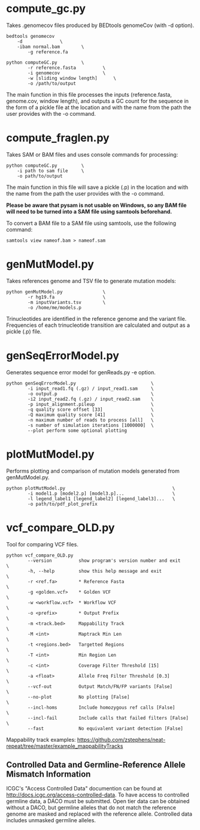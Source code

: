 # compute_gc.py

Takes .genomecov files produced by BEDtools genomeCov (with -d option).

```
bedtools genomecov 
	-d				\
	-ibam normal.bam		\
        -g reference.fa             
```

```
python computeGC.py			\
        -r reference.fasta         	\
        -i genomecov            	\
        -w [sliding window length]  	\
        -o /path/to/output
```

The main function in this file processes the inputs (reference.fasta, genome.cov, window length), and outputs a GC count for the sequence in the form of a pickle file at the location and with the name from the path the user provides with the -o command.



# compute_fraglen.py

Takes SAM or BAM files and uses console commands for processing:

```
python computeGC.py			\
	-i path to sam file		\
	-o path/to/output
```

The main function in this file will save a pickle (.p) in the location and with the name from the path the user provides with the -o command.

**Please be aware that pysam is not usable on Windows, so any BAM file will need to be turned into a SAM file using samtools beforehand.**

To convert a BAM file to a SAM file using samtools, use the following command:

```
samtools view nameof.bam > nameof.sam
```




# genMutModel.py

Takes references genome and TSV file to generate mutation models:

```
python genMutModel.py               \
        -r hg19.fa                  \
        -m inputVariants.tsv        \
        -o /home/me/models.p
```

Trinucleotides are identified in the reference genome and the variant file. Frequencies of each trinucleotide transition are calculated and output as a pickle (.p) file.

# genSeqErrorModel.py

Generates sequence error model for genReads.py -e option.

```
python genSeqErrorModel.py                            \
        -i input_read1.fq (.gz) / input_read1.sam     \
        -o output.p                                   \
        -i2 input_read2.fq (.gz) / input_read2.sam    \
        -p input_alignment.pileup                     \
        -q quality score offset [33]                  \
        -Q maximum quality score [41]                 \
        -n maximum number of reads to process [all]   \
        -s number of simulation iterations [1000000]  \
        --plot perform some optional plotting
```

# plotMutModel.py

Performs plotting and comparison of mutation models generated from genMutModel.py.

```
python plotMutModel.py                                        \
        -i model1.p [model2.p] [model3.p]...                  \
        -l legend_label1 [legend_label2] [legend_label3]...   \
        -o path/to/pdf_plot_prefix
```

# vcf_compare_OLD.py

Tool for comparing VCF files.

```
python vcf_compare_OLD.py
        --version          show program's version number and exit      \
        -h, --help         show this help message and exit             \
        -r <ref.fa>        * Reference Fasta                           \
        -g <golden.vcf>    * Golden VCF                                \
        -w <workflow.vcf>  * Workflow VCF                              \
        -o <prefix>        * Output Prefix                             \
        -m <track.bed>     Mappability Track                           \
        -M <int>           Maptrack Min Len                            \
        -t <regions.bed>   Targetted Regions                           \
        -T <int>           Min Region Len                              \
        -c <int>           Coverage Filter Threshold [15]              \
        -a <float>         Allele Freq Filter Threshold [0.3]          \
        --vcf-out          Output Match/FN/FP variants [False]         \
        --no-plot          No plotting [False]                         \
        --incl-homs        Include homozygous ref calls [False]        \
        --incl-fail        Include calls that failed filters [False]   \
        --fast             No equivalent variant detection [False]     
```
Mappability track examples: https://github.com/zstephens/neat-repeat/tree/master/example_mappabilityTracks

## Controlled Data and Germline-Reference Allele Mismatch Information
ICGC's "Access Controlled Data" documention can be found at http://docs.icgc.org/access-controlled-data. To have access to controlled germline data, a DACO must be
submitted. Open tier data can be obtained without a DACO, but germline alleles that do not match the reference genome are masked and replaced with the reference
allele. Controlled data includes unmasked germline alleles.

